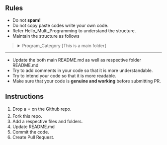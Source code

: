 ## Rules
* Do not <b>spam!</b>
* Do not copy paste codes write your own code.<br>
* Refer Hello_Multi_Programming to understand the structure.
* Maintain the structure as follows
>  <details>
>  <summary>Program_Category [This is a main folder]</summary>
>  
>   > <details>
>   >  <summary> 1. Program_Category_Name</summary>
>   >  
>   >  > <details>
>   >  > <summary> 1. Program_Name</summary>
>   >  > 
>   >  >> **src** : Contains Program same as folder name in different languages <br> 
>   >  >> **README.md** : Problem Statement, Solution in different Programming Language with its hyperlink
>   >  > </details>
>   >  > <details>
>   >  >  <summary>2. README.md </summary>
>   >  > 
>   >  >> Program Name List of respective category
>   >  >  
>   >  >  </details>
>   >  </details>
>   >  <details>
>   >  <summary>2. README.md </summary>
>   >
>   >  > Category List
>   >
>   >  </details>
>  </details>
> 
  <hr>
  

* Update the both main README.md as well as respective folder README.md
* Try to add comments in your code so that it is more understandable.
* Try to intend your code so that it is more readable.
* Make sure that your code is **genuine and working** before submitting PR.

## Instructions
1. Drop a ⭐ on the Github repo.
2. Fork this repo.
3. Add a respective files and folders.
4. Update README.md
5. Commit the code.
6. Create Pull Request.

